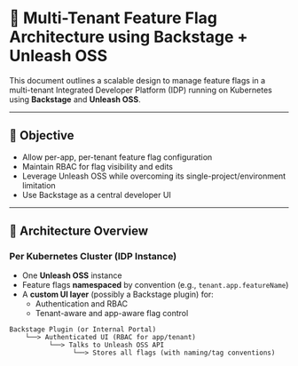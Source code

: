 # 🧩 Multi-Tenant Feature Flag Architecture using Backstage + Unleash OSS

This document outlines a scalable design to manage feature flags in a multi-tenant Integrated Developer Platform (IDP) running on Kubernetes using **Backstage** and **Unleash OSS**.

---

## 🎯 Objective

- Allow per-app, per-tenant feature flag configuration
- Maintain RBAC for flag visibility and edits
- Leverage Unleash OSS while overcoming its single-project/environment limitation
- Use Backstage as a central developer UI

---

## 🧱 Architecture Overview

### Per Kubernetes Cluster (IDP Instance)

- One **Unleash OSS** instance
- Feature flags **namespaced** by convention (e.g., `tenant.app.featureName`)
- A **custom UI layer** (possibly a Backstage plugin) for:
  - Authentication and RBAC
  - Tenant-aware and app-aware flag control

```plaintext
Backstage Plugin (or Internal Portal)
    └──> Authenticated UI (RBAC for app/tenant)
          └──> Talks to Unleash OSS API
                └──> Stores all flags (with naming/tag conventions)
```
